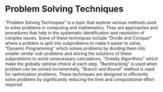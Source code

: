 # Problem Solving Techniques

"Problem Solving Techniques" is a topic that explore various methods used to solve problems in computing and mathematics. They are approaches and procedures that help in the systematic identification and resolution of complex issues. Some of these techniques include "Divide and Conquer" where a problem is split into subproblems to make it easier to solve, "Dynamic Programming" which solves problems by dividing them into smaller similar sub-problems and storing the solutions of these subproblems to avoid unnecessary calculations, "Greedy Algorithms" which make the globally optimal choice at each step, "Backtracking" is used when problem can be solved incrementally, "Branch and Bound" method is used for optimization problems. These techniques are designed to efficiently solve problems by significantly reducing the time and computational effort required.